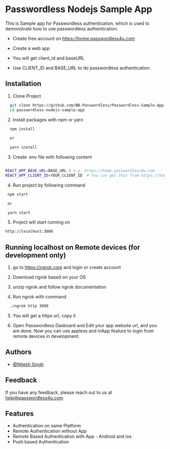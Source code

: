 # Passwordless Nodejs Sample App

This is Sample app for Passwordless authentication, which is used to demonstrate how to use passwordless authentication. 


- Create free account on https://home.passwordless4u.com

- Create a web app

- You will get client_id and baseURL

- Use CLIENT_ID and BASE_URL to do passwordless authentication.

## Installation

1. Clone Project

```bash
  git clone https://github.com/BB-Passwordless/Passwordless-Sample-App.git
  cd passwordless-nodejs-sample-app
```
    
2. Install packages with npm or yarn

```bash
  npm install 
  
  or

  yarn install
```

3. Create .env file with following content

```bash

REACT_APP_BASE_URL=BASE_URL # e.g. https://home.passwordless4u.com
REACT_APP_CLIENT_ID=YOUR_CLIENT_ID  # You can get this from https://home.passwordless4u.com

```

4. Run project by following command

```bash
 npm start

 or 

 yarn start
```


5. Project will start running on

```bash
http://localhost:3000
```


## Running localhost on Remote devices (for development only)

1. go to https://ngrok.com and login or create account 

2. Download ngrok based on your OS 

3. unzip ngrok and follow ngrok documentation

4. Run ngrok with command 

```bash
  ./ngrok http 3000
```
5. You will get a https url, copy it

6. Open Passwordless Dasboard and Edit your app website url, and you are done. Now you can use appless and inApp feature to login from remote devices in development.

## Authors

- [@Nitesh Singh](https://www.github.com/Nitesh-BB)


## Feedback

If you have any feedback, please reach out to us at help@passwordless4u.com


## Features

- Authentication on same Platform
- Remote Authentication without App
- Remote Based Authentication with App - Android and ios
- Push based Authentication

